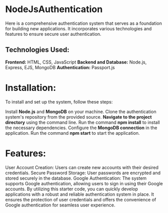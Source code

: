 # NodeJsAuthentication

Here is a comprehensive authentication system that serves as a foundation for building new applications. It incorporates various technologies and features to ensure secure user authentication.

<h2>Technologies Used:</h2>

**Frontend:** HTML, CSS, JavaScript
**Backend and Database:** Node.js, Express, EJS, MongoDB
**Authentication:** Passport.js

<h1>Installation:</h1>
To install and set up the system, follow these steps:

Install **Node.js** and **MongoDB** on your machine.
Clone the authentication system's repository from the provided source.
**Navigate to the project directory** using the command line.
Run the command **npm install** to install the necessary dependencies.
Configure the **MongoDB connection** in the application.
Run the command **npm start** to start the application.

<h1>Features:</h1>

User Account Creation: Users can create new accounts with their desired credentials.
Secure Password Storage: User passwords are encrypted and stored securely in the database.
Google Authentication: The system supports Google authentication, allowing users to sign in using their Google accounts.
By utilizing this starter code, you can quickly develop applications with a robust and reliable authentication system in place. It ensures the protection of user credentials and offers the convenience of Google authentication for seamless user experience.
